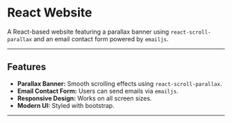 # React Website

A React-based website featuring a parallax banner using `react-scroll-parallax` and an email contact form powered by `emailjs`.

---


## Features

- **Parallax Banner:** Smooth scrolling effects using `react-scroll-parallax`.
- **Email Contact Form:** Users can send emails via `emailjs`.
- **Responsive Design:** Works on all screen sizes.
- **Modern UI:** Styled with bootstrap.

---

